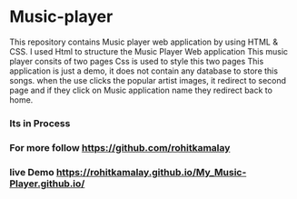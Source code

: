 # Music-player
This repository contains Music player web application by using HTML & CSS.
I used Html to structure the Music Player Web application
This music player consits of two pages
Css is used to style this two pages 
This application is just a demo, it does not contain any database to store this songs.
when the use clicks the popular artist images, it redirect to second page and if they click on Music application name they redirect back to home. 
### Its in Process

### For more follow https://github.com/rohitkamalay

### live Demo https://rohitkamalay.github.io/My_Music-Player.github.io/
